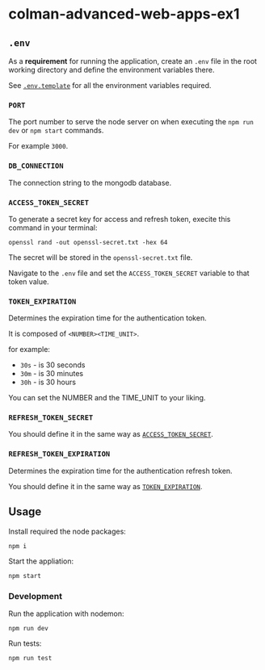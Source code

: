 # colman-advanced-web-apps-ex1

## `.env`

As a **requirement** for running the application, create an `.env` file in the root working directory and define the environment variables there.

See [`.env.template`](.env.template) for all the environment variables required.

### `PORT`

The port number to serve the node server on when executing the `npm run dev` or `npm start` commands.

For example `3000`.

### `DB_CONNECTION`

The connection string to the mongodb database.

### `ACCESS_TOKEN_SECRET`

To generate a secret key for access and refresh token, execite this command in your terminal:

```
openssl rand -out openssl-secret.txt -hex 64
```

The secret will be stored in the `openssl-secret.txt` file.

Navigate to the `.env` file and set the `ACCESS_TOKEN_SECRET` variable to that token value.

### `TOKEN_EXPIRATION`

Determines the expiration time for the authentication token.

It is composed of `<NUMBER><TIME_UNIT>`.

for example:

- `30s` - is 30 seconds
- `30m` -  is 30 minutes
- `30h` - is 30 hours

You can set the NUMBER and the TIME_UNIT to your liking.

### `REFRESH_TOKEN_SECRET`

You should define it in the same way as [`ACCESS_TOKEN_SECRET`](https://github.com/taljacob2/colman-advanced-web-apps?tab=readme-ov-file#access_token_secret).

### `REFRESH_TOKEN_EXPIRATION`

Determines the expiration time for the authentication refresh token.

You should define it in the same way as [`TOKEN_EXPIRATION`](https://github.com/taljacob2/colman-advanced-web-apps?tab=readme-ov-file#token_expiration).

## Usage

Install required the node packages:

```
npm i
```

Start the appliation:

```
npm start
```

### Development

Run the application with nodemon:

```
npm run dev
```

Run tests:

```
npm run test
```
